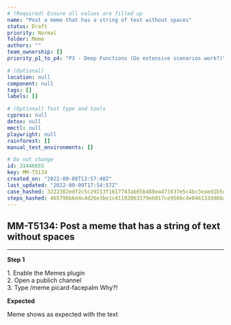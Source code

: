 ```yaml
---
# (Required) Ensure all values are filled up
name: "Post a meme that has a string of text without spaces"
status: Draft
priority: Normal
folder: Meme
authors: ""
team_ownership: []
priority_p1_to_p4: "P3 - Deep Functions (Do extensive scenarios work?)"

# (Optional)
location: null
component: null
tags: []
labels: []

# (Optional) Test type and tools
cypress: null
detox: null
mmctl: null
playwright: null
rainforest: []
manual_test_environments: []

# Do not change
id: 31446655
key: MM-T5134
created_on: "2022-09-08T13:57:40Z"
last_updated: "2022-09-09T17:54:57Z"
case_hashed: 3222382edf2c5c29213f1617743ab65b488ea471637e5c4bc3eaed1b5d559d3bf53b321dac84827f5f0bab8ae98527f5
steps_hashed: 465796b6d4c4d26e3be1c41192063179eb017ce9566c4e046133dd66a67950f105562255fedd94449182d38ddbc79846
---
```


<!-- (Auto-generated) Based on frontmatter's "key" and "name" -->

## MM-T5134: Post a meme that has a string of text without spaces

---

**Step 1**

1\. Enable the Memes plugin\
2\. Open a publich channel\
3\. Type /meme picard-facepalm Why?!

**Expected**

Meme shows as expected with the text

